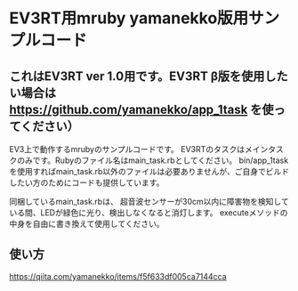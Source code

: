 # EV3RT用mruby yamanekko版用サンプルコード

## これはEV3RT ver 1.0用です。EV3RT β版を使用したい場合は https://github.com/yamanekko/app_1task を使ってください）

EV3上で動作するmrubyのサンプルコードです。
EV3RTのタスクはメインタスクのみです。Rubyのファイル名はmain_task.rbとしてください。
bin/app_1task を使用すればmain_task.rb以外のファイルは必要ありませんが、ご自身でビルドしたい方のためにコードも提供しています。

同梱しているmain_task.rbは、
超音波センサーが30cm以内に障害物を検知している間、LEDが緑色に光り、検出しなくなると消灯します。
executeメソッドの中身を自由に書き換えて使用してください。

## 使い方
https://qiita.com/yamanekko/items/f5f633df005ca7144cca

